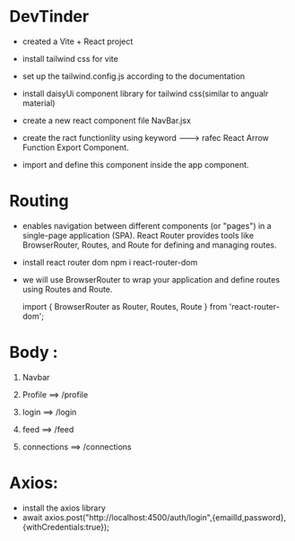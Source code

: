 # DevTinder

- created a Vite + React project

- install tailwind css for vite

- set up the tailwind.config.js according to the documentation

- install daisyUi component library for tailwind css(similar to angualr material)

- create a new react component file NavBar.jsx

- create the ract functionlity using keyword ---> rafec React Arrow Function Export Component.

- import and define this component inside the app component.

# Routing

- enables navigation between different components (or "pages") in a single-page application (SPA). React Router provides tools like BrowserRouter, Routes, and Route for defining and managing routes.

- install react router dom npm i react-router-dom

-  we will use BrowserRouter to wrap your application and define routes using Routes and Route.

    import { BrowserRouter as Router, Routes, Route } from 'react-router-dom';


# Body :
1. Navbar

2. Profile ==> /profile
3. login ==> /login
4. feed ==> /feed
5. connections ==> /connections

# Axios:

- install the axios library
- await axios.post("http://localhost:4500/auth/login",{emailId,password},{withCredentials:true});
